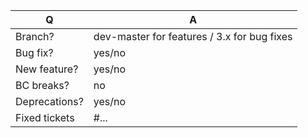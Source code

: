 | Q             | A
| ------------- | ---
| Branch?       | dev-master for features / 3.x for bug fixes
| Bug fix?      | yes/no
| New feature?  | yes/no
| BC breaks?    | no
| Deprecations? | yes/no
| Fixed tickets | #...   <!-- #-prefixed issue number(s), if any -->

<!--
Write a short README entry for your feature/bugfix here (replace this comment block.)
This will help people understand your PR and can be used as a start of the Doc PR.
-->
